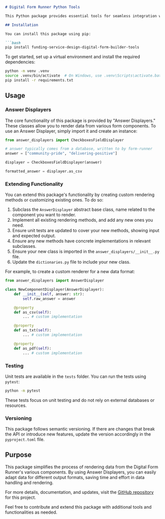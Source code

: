 ```markdown
# Digital Form Runner Python Tools

This Python package provides essential tools for seamless integration with the Digital Form Runner, allowing you to handle and render data stored and persisted by the runner. These tools simplify data rendering tasks, making it easy to work with various form components and render data in different formats.

## Installation

You can install this package using pip:

```bash
pip install funding-service-design-digital-form-builder-tools
```

To get started, set up a virtual environment and install the required dependencies:

```bash
python -m venv .venv
source .venv/bin/activate  # On Windows, use .venv\Scripts\activate.bat
pip install -r requirements.txt
```

## Usage

### Answer Displayers

The core functionality of this package is provided by "Answer Displayers." These classes allow you to render data from various form components. To use an Answer Displayer, simply import it and create an instance:

```python
from answer_displayers import CheckboxesFieldDisplayer

# answer typically comes from a database, written to by form-runner
answer = ["community-pride", "delivering-positive"]

displayer = CheckboxesFieldDisplayer(answer)

formatted_answer = displayer.as_csv
```

### Extending Functionality

You can extend this package's functionality by creating custom rendering methods or customizing existing ones. To do so:

1. Subclass the `AnswerDisplayer` abstract base class, name related to the component you want to render.
2. Implement all existing rendering methods, and add any new ones you need.
3. Ensure unit tests are updated to cover your new methods, showing input and expected output.
4. Ensure any new methods have concrete implementations in relevant subclasses.
5. Ensure your new class is imported in the `answer_displayers/__init__.py` file.
6. Update the `dictionaries.py` file to include your new class.

For example, to create a custom renderer for a new data format:

```python
from answer_displayers import AnswerDisplayer

class NewComponentDisplayer(AnswerDisplayer):
    def __init__(self, answer: str):
        self.raw_answer = answer

    @property
    def as_csv(self):
        ... # custom implementation

    @property
    def as_txt(self):
        ... # custom implementation

    @property
    def as_pdf(self):
        ... # custom implementation
```

### Testing

Unit tests are available in the `tests` folder. You can run the tests using `pytest`:

```bash
python -m pytest
```

These tests focus on unit testing and do not rely on external databases or resources.

### Versioning

This package follows semantic versioning. If there are changes that break the API or introduce new features, update the version accordingly in the `pyproject.toml` file.

## Purpose

This package simplifies the process of rendering data from the Digital Form Runner's various components. By using Answer Displayers, you can easily adapt data for different output formats, saving time and effort in data handling and rendering.

For more details, documentation, and updates, visit the [GitHub repository](https://github.com/communitiesuk/digital-form-builder/) for this project.

Feel free to contribute and extend this package with additional tools and functionalities as needed.
```

